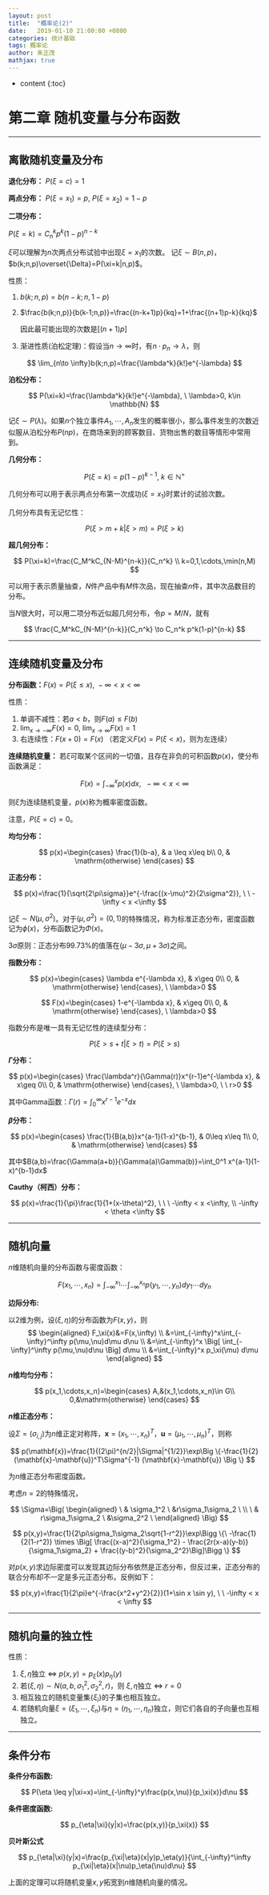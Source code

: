 ```yaml
---
layout: post
title:  "概率论(2)"
date:   2019-01-10 21:00:00 +0800
categories: 统计基础
tags: 概率论
author: 朱正茂
mathjax: true
---
```

* content
{:toc}


# 第二章 随机变量与分布函数






---
## 离散随机变量及分布

**退化分布：** $P(\xi=c)=1$

**两点分布：** $P(\xi=x_1)=p, \ P(\xi=x_2)=1-p$

**二项分布：** 

$P(\xi=k)=C_n^k p^k(1-p)^{n-k}$

$\xi$可以理解为$n$次两点分布试验中出现$\xi=x_1$的次数。
记$\xi \sim B(n,p)$，$b(k;n,p)\overset{\Delta}=P(\xi=k|n,p)$。

性质：
1. $b(k;n,p)=b(n-k;n,1-p)$
2. $\frac{b(k;n,p)}{b(k-1;n,p)}=\frac{(n-k+1)p}{kq}=1+\frac{(n+1)p-k}{kq}$

    因此最可能出现的次数是$[(n+1)p]$
3. 渐进性质(泊松定理)：假设当$n\to \infty$时，有$n\cdot p_n\to \lambda$，则

$$
\lim_{n\to \infty}b(k;n,p)=\frac{\lambda^k}{k!}e^{-\lambda}
$$

**泊松分布：**

$$
P(\xi=k)=\frac{\lambda^k}{k!}e^{-\lambda}, \ \lambda>0, k\in \mathbb{N}
$$

记$\xi \sim P(\lambda)$。如果$n$个独立事件$A_1,\cdots,A_n$发生的概率很小，那么事件发生的次数近似服从泊松分布$P(np)$，在商场来到的顾客数目、货物出售的数目等情形中常用到。

**几何分布：** 

$$
P(\xi=k)=p(1-p)^{k-1}, \ k\in \mathbb{N}^+ 
$$

几何分布可以用于表示两点分布第一次成功$(\xi=x_1)$时累计的试验次数。

几何分布具有无记忆性：

$$
P(\xi>m+k|\xi>m)=P(\xi>k)
$$

**超几何分布：**

$$
P(\xi=k)=\frac{C_M^kC_{N-M}^{n-k}}{C_n^k} \\
k=0,1,\cdots,\min(n,M)
$$

可以用于表示质量抽查，$N$件产品中有$M$件次品，现在抽查$n$件，其中次品数目的分布。

当$N$很大时，可以用二项分布近似超几何分布，令$p=M/N$，就有

$$
\frac{C_M^kC_{N-M}^{n-k}}{C_n^k} \to C_n^k p^k(1-p)^{n-k}
$$


---
## 连续随机变量及分布

**分布函数：**$F(x)=P(\xi\leq x), \ -\infty < x < \infty$ 

性质：
1. 单调不减性：若$a < b$，则$F(a)\leq F(b)$
2. $\lim_{x\to -\infty}F(x)=0, \ \lim_{x\to \infty}F(x)=1$
3. 右连续性：$F(x+0)=F(x)$ （若定义$F(x)=P(\xi < x)$，则为左连续）

**连续随机变量：** 若$\xi$可取某个区间的一切值，且存在非负的可积函数$p(x)$，使分布函数满足：

$$
F(x)=\int_{-\infty}^x p(x)dx, \ \ -\infty < x <\infty
$$

则$\xi$为连续随机变量，$p(x)$称为概率密度函数。

注意，$P(\xi=c)=0$。

**均匀分布：** 

$$
p(x)=\begin{cases} 
		\frac{1}{b-a}, & a \leq x\leq b\\ 
		0, & \mathrm{otherwise} 
	\end{cases}
$$

**正态分布：**

$$
p(x)=\frac{1}{\sqrt{2\pi\sigma}}e^{-\frac{(x-\mu)^2}{2\sigma^2}}, \ \ -\infty < x <\infty
$$

记$\xi \sim N(\mu,\sigma^2)$。对于$(\mu,\sigma^2)=(0,1)$的特殊情况，称为标准正态分布，密度函数记为$\phi(x)$，分布函数记为$\Phi(x)$。

$3\sigma$原则：正态分布99.73%的值落在$(\mu-3\sigma,\mu+3\sigma)$之间。

**指数分布：**

$$
p(x)=\begin{cases} 
		\lambda e^{-\lambda x}, & x\geq 0\\ 
		0, & \mathrm{otherwise} 
	\end{cases}, \ \lambda>0
$$

$$
F(x)=\begin{cases} 
		1-e^{-\lambda x}, & x\geq 0\\ 
		0, & \mathrm{otherwise} 
	\end{cases}, \ \lambda>0
$$

指数分布是唯一具有无记忆性的连续型分布：

$$P(\xi>s+t|\xi>t)=P(\xi>s)$$

**$\Gamma$分布：**

$$
p(x)=\begin{cases} 
		\frac{\lambda^r}{\Gamma(r)}x^{r-1}e^{-\lambda x}, & x\geq 0\\ 
		0, & \mathrm{otherwise} 
	\end{cases}, \ \lambda>0, \ \ r>0
$$

其中Gamma函数：$\Gamma(r)=\int_0^\infty x^{r-1}e^{-x}dx$

**$\beta$分布：**

$$
p(x)=\begin{cases} 
		\frac{1}{B(a,b)}x^{a-1}(1-x)^{b-1}, & 0\leq x\leq 1\\ 
		0, & \mathrm{otherwise} 
	\end{cases}
$$

其中$B(a,b)=\frac{\Gamma(a+b)}{\Gamma(a)\Gamma(b)}=\int_0^1 x^{a-1}(1-x)^{b-1}dx$

**Cauthy（柯西）分布：**

$$
p(x)=\frac{1}{\pi}\frac{1}{1+(x-\theta)^2}, \ \ \ -\infty < x <\infty, \\ 
-\infty < \theta <\infty
$$

---
## 随机向量

$n$维随机向量的分布函数与密度函数：

$$
F(x_1,\cdots,x_n)=\int_{-\infty}^{x_1}\cdots\int_{-\infty}^{x_n}p(y_1,\cdots,y_n)dy_1\cdots dy_n
$$

**边际分布:**

以2维为例，设$(\xi,\eta)$的分布函数为$F(x,y)$，则
$$
\begin{aligned}
F_\xi(x)&=F(x,\infty) \\
&=\int_{-\infty}^x\int_{-\infty}^\infty p(\mu,\nu)d\mu d\nu \\
&=\int_{-\infty}^x \Big[ \int_{-\infty}^\infty p(\mu,\nu)d\nu \Big] d\mu \\
&=\int_{-\infty}^x p_\xi(\mu) d\mu 
\end{aligned}
$$

**$n$维均匀分布：**

$$
p(x_1,\cdots,x_n)=\begin{cases}
        A,&(x_1,\cdots,x_n)\in G\\
        0,&\mathrm{otherwise}
\end{cases}
$$

**$n$维正态分布：**

设$\Sigma=(\sigma_{i,j})$为$n$维正定对称阵，$\mathbf{x}=(x_1,\cdots,x_n)^T$，$\mathbf{u}=(\mu_1,\cdots,\mu_n)^T$，则称

$$
p(\mathbf{x})=\frac{1}{(2\pi)^{n/2}|\Sigma|^{1/2}}\exp\Big \{-\frac{1}{2}(\mathbf{x}-\mathbf{u})^T\Sigma^{-1} (\mathbf{x}-\mathbf{u}) \Big \}
$$

为$n$维正态分布密度函数。

考虑$n=2$的特殊情况，

$$
\Sigma=\Big( \begin{aligned}
\ & \sigma_1^2  \ &r\sigma_1\sigma_2 \ \\
\ & r\sigma_1\sigma_2  \ &\sigma_2^2 \ 
\end{aligned} \Big)
$$

$$
p(x,y)=\frac{1}{2\pi\sigma_1\sigma_2\sqrt{1-r^2}}\exp\Bigg \{\ -\frac{1}{2(1-r^2)} \times \Big[ \frac{(x-a)^2}{\sigma_1^2} - \frac{2r(x-a)(y-b)}{\sigma_1\sigma_2} + \frac{(y-b)^2}{\sigma_2^2}\Big]\Bigg \}
$$

对$p(x,y)$求边际密度可以发现其边际分布依然是正态分布，但反过来，正态分布的联合分布却不一定是多元正态分布。反例如下：

$$
p(x,y)=\frac{1}{2\pi}e^{-\frac{x^2+y^2}{2}}(1+\sin x \sin y), \ \ -\infty < x < \infty
$$

---
## 随机向量的独立性

性质：
1. $\xi,\eta$独立 $\iff$ $p(x,y)=p_\xi(x)p_\eta(y)$
2. 若$(\xi,\eta)\sim N(a,b,\sigma_1^2,\sigma_2^2,r)$，则
    $\xi,\eta$独立 $\iff$  $r=0$
3. 相互独立的随机变量集$\{\xi_i\}$的子集也相互独立。
4. 若随机向量$\xi=(\xi_1,\cdots,\xi_n)$与$\eta=(\eta_1,\cdots,\eta_n)$独立，则它们各自的子向量也互相独立。

---
## 条件分布

**条件分布函数:**

$$
P(\eta \leq y|\xi=x)=\int_{-\infty}^y\frac{p(x,\nu)}{p_\xi(x)}d\nu
$$

**条件密度函数:**

$$
p_{\eta|\xi}(y|x)=\frac{p(x,y)}{p_\xi(x)}
$$

**贝叶斯公式**

$$
p_{\eta|\xi}(y|x)=\frac{p_{\xi|\eta}(x|y)p_\eta(y)}{\int_{-\infty}^\infty p_{\xi|\eta}(x|\nu)p_\eta(\nu)d\nu}
$$

上面的定理可以将随机变量$x,y$拓宽到$n$维随机向量的情况。


